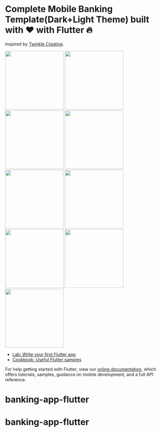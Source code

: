 # Complete Mobile Banking Template(Dark+Light Theme) built with ♥️ with Flutter 🔥

Inspired by [Twinkle Creative](https://dribbble.com/shots/16369224-Banking-Mobile-App).

<p float="center">
  <img src="https://github.com/martinoyovo/flutter-banking-app/blob/main/screenshots/Simulator%20Screen%20Shot%20-%20iPhone%2013%20-%202022-01-18%20at%2003.22.23.png" width="190"/>
  <img src="https://raw.githubusercontent.com/martinoyovo/flutter-banking-app/main/screenshots/Simulator%20Screen%20Shot%20-%20iPhone%2012%20Pro%20Max%20-%202021-09-13%20at%2019.12.02.png" width="190"/>
  <img src="https://github.com/martinoyovo/flutter-banking-app/blob/main/screenshots/Simulator%20Screen%20Shot%20-%20iPhone%2013%20-%202022-01-18%20at%2003.22.11.png" width="190"/>
  <img src="https://raw.githubusercontent.com/martinoyovo/flutter-banking-app/main/screenshots/Simulator%20Screen%20Shot%20-%20iPhone%2012%20Pro%20Max%20-%202021-10-11%20at%2019.09.37.png" width="190"/>
  <img src="https://github.com/martinoyovo/flutter-banking-app/blob/main/screenshots/Simulator%20Screen%20Shot%20-%20iPhone%2013%20-%202022-01-18%20at%2003.22.27.png" width="190"/>
  <img src="https://raw.githubusercontent.com/martinoyovo/flutter-banking-app/main/screenshots/Simulator%20Screen%20Shot%20-%20iPhone%2012%20Pro%20Max%20-%202021-10-11%20at%2019.09.30.png" width="190"/>
  <img src="https://github.com/martinoyovo/flutter-banking-app/blob/main/screenshots/Simulator%20Screen%20Shot%20-%20iPhone%2013%20-%202022-01-18%20at%2003.31.07.png" width="190"/>
  <img src="https://raw.githubusercontent.com/martinoyovo/flutter-banking-app/main/screenshots/Simulator%20Screen%20Shot%20-%20iPhone%2012%20Pro%20Max%20-%202021-10-11%20at%2019.09.48.png" width="190"/>
  <img src="https://raw.githubusercontent.com/martinoyovo/flutter-banking-app/main/screenshots/Simulator%20Screen%20Shot%20-%20iPhone%2012%20Pro%20Max%20-%202021-10-11%20at%2019.09.52.png" width="190"/>
</p>

- [Lab: Write your first Flutter app](https://flutter.dev/docs/get-started/codelab)
- [Cookbook: Useful Flutter samples](https://flutter.dev/docs/cookbook)

For help getting started with Flutter, view our
[online documentation](https://flutter.dev/docs), which offers tutorials,
samples, guidance on mobile development, and a full API reference.
# banking-app-flutter
# banking-app-flutter
